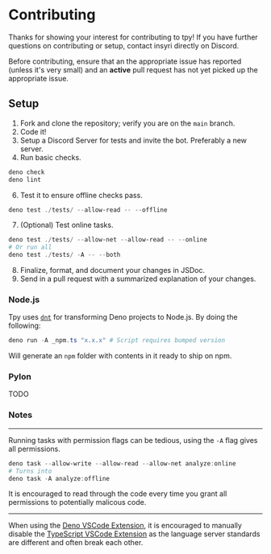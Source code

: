# Contributing

Thanks for showing your interest for contributing to tpy! If you have further
questions on contributing or setup, contact insyri directly on Discord.

Before contributing, ensure that an the appropriate issue has reported (unless
it's very small) and an **active** pull request has not yet picked up the
appropriate issue.

## Setup

1. Fork and clone the repository; verify you are on the `main` branch.
2. Code it!
3. Setup a Discord Server for tests and invite the bot. Preferably a new server.
4. Run basic checks.

```ps1
deno check
deno lint
```

6. Test it to ensure offline checks pass.

```ps1
deno test ./tests/ --allow-read -- --offline
```

7. (Optional) Test online tasks.

```ps1
deno test ./tests/ --allow-net --allow-read -- --online
# Or run all
deno test ./tests/ -A -- --both
```

8. Finalize, format, and document your changes in JSDoc.
9. Send in a pull request with a summarized explanation of your changes.

### Node.js

Tpy uses [`dnt`](https://deno.land/x/dnt) for transforming Deno projects to Node.js. By doing the following:

```ps1
deno run -A _npm.ts "x.x.x" # Script requires bumped version
```

Will generate an `npm` folder with contents in it ready to ship on npm.

### Pylon

TODO

### Notes

---

Running tasks with permission flags can be tedious, using the `-A` flag gives all permissions.

```ps1
deno task --allow-write --allow-read --allow-net analyze:online
# Turns into
deno task -A analyze:offline
```

It is encouraged to read through the code every time you grant all permissions to potentially malicous code.

---

When using the [Deno VSCode Extension](https://marketplace.visualstudio.com/items?itemName=denoland.vscode-deno), it is encouraged to manually disable the [TypeScript VSCode Extension](https://marketplace.visualstudio.com/items?itemName=ms-vscode.vscode-typescript) as the language server standards are different and often break each other.
